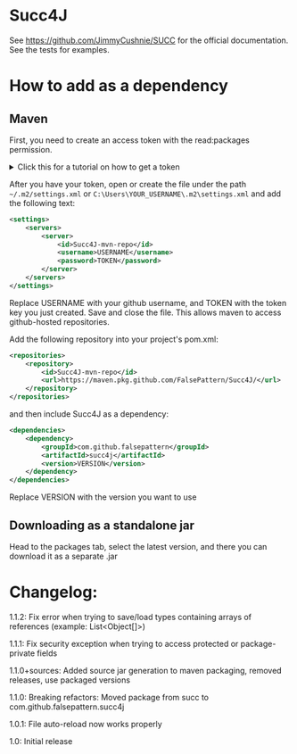 # Succ4J
See https://github.com/JimmyCushnie/SUCC for the official documentation. See the tests for examples.

# How to add as a dependency
## Maven
First, you need to create an access token with the read:packages permission.
<details><summary>Click this for a tutorial on how to get a token</summary>
<p>
Click on your profile -> Settings -> Developer settings -> Personal access tokens
-> Generate new token.
</p>
<p>
Under Note enter the name for your token (can be anything),
then you need to tick the read:packages entry, so that you can download github packages.
</p>
<p>
After that, click on Generate token, then copy the token code that the site generates,
and save it somewhere, because it won't be shown again.
</p>
</details>

After you have your token, open or create the file under the path `~/.m2/settings.xml` or `C:\Users\YOUR_USERNAME\.m2\settings.xml`
and add the following text:
```xml
<settings>
	<servers>
		<server>
			<id>Succ4J-mvn-repo</id>
			<username>USERNAME</username>
			<password>TOKEN</password>
		</server>
	</servers>
</settings>
```
Replace USERNAME with your github username, and TOKEN with the token key you just created. Save and close the file.
This allows maven to access github-hosted repositories.

Add the following repository into your project's pom.xml:
```xml
<repositories>
    <repository>
        <id>Succ4J-mvn-repo</id>
        <url>https://maven.pkg.github.com/FalsePattern/Succ4J/</url>
    </repository>
</repositories>
```
and then include Succ4J as a dependency:
```xml
<dependencies>
    <dependency>
        <groupId>com.github.falsepattern</groupId>
        <artifactId>succ4j</artifactId>
        <version>VERSION</version>
    </dependency>
</dependencies>
```
Replace VERSION with the version you want to use

## Downloading as a standalone jar
Head to the packages tab, select the latest version, and there you can download it as a separate .jar

# Changelog:
1.1.2: Fix error when trying to save/load types containing arrays of references (example: List<Object[]>)

1.1.1: Fix security exception when trying to access protected or package-private fields

1.1.0+sources: Added source jar generation to maven packaging, removed releases, use packaged versions

1.1.0: Breaking refactors: Moved package from succ to com.github.falsepattern.succ4j

1.0.1: File auto-reload now works properly 

1.0: Initial release
